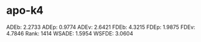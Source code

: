# apo-k4

ADEb: 2.2733
ADEp: 0.9774
ADEv: 2.6421
FDEb: 4.3215
FDEp: 1.9875
FDEv: 4.7846
Rank: 1414
WSADE: 1.5954
WSFDE: 3.0604